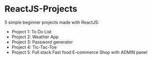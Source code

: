 # ReactJS-Projects

5 simple beginner projects made with ReactJS:

* Project 1: To Do List
* Project 2: Weather App
* Project 3: Password generator
* Project 4: Tic-Tac-Toe
* Project 5: Full stack Fast food E-commerce Shop with ADMIN panel
